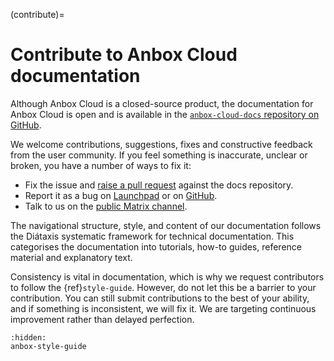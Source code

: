 (contribute)=
# Contribute to Anbox Cloud documentation

Although Anbox Cloud is a closed-source product, the documentation for Anbox Cloud is open and is available in the [`anbox-cloud-docs` repository on GitHub](https://github.com/canonical/anbox-cloud-docs).

We welcome contributions, suggestions, fixes and constructive feedback from the user community. If you feel something is inaccurate, unclear or broken, you have a number of ways to fix it:

- Fix the issue and [raise a pull request](https://github.com/canonical/anbox-cloud-docs/pulls) against the docs repository.
- Report it as a bug on [Launchpad](https://bugs.launchpad.net/anbox-cloud/+bugs) or on [GitHub](https://github.com/canonical/anbox-cloud-docs/issues/new).
- Talk to us on the [public Matrix channel](https://matrix.to/#/#anbox-cloud:ubuntu.com).

The navigational structure, style, and content of our documentation follows the Diátaxis systematic framework for technical documentation. This categorises the documentation into tutorials, how-to guides, reference material and explanatory text. 

Consistency is vital in documentation, which is why we request contributors to follow the {ref}`style-guide`. However, do not let this be a barrier to your contribution. You can still submit contributions to the best of your ability, and if something is inconsistent, we will fix it. We are targeting continuous improvement rather than delayed perfection.

```{toctree}
:hidden:
anbox-style-guide
```